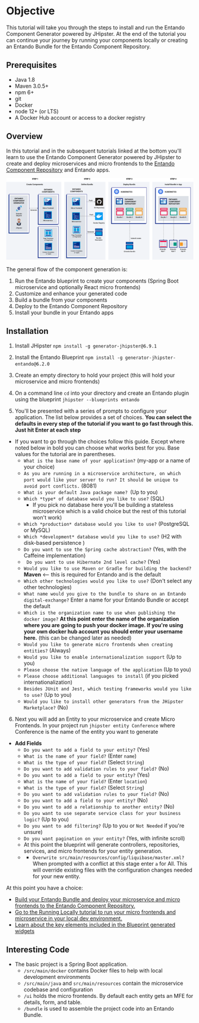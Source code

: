 # Objective

This tutorial will take you through the steps to install and run the Entando Component Generator powered by JHipster. At the end of the tutorial you can continue your journey by running your components locally or creating an Entando Bundle for the Entando Component Repository.

## Prerequisites

-   Java 1.8
-   Maven 3.0.5+
-   npm 6+
-   git
-   Docker
-   node 12+ (or LTS)
-   A Docker Hub account or access to a docker registry

## Overview

In this tutorial and in the subsequent tutorials linked at the bottom you'll learn to use the Entando Component Generator powered by JHipster to create and deploy microservices and micro frontends to the [Entando Component Repository](../../docs/ecr/ecr-overview.md) and Entando apps.

![Entando Component Generator](./img/component-gen-flow.png)

The general flow of the component generation is:

1. Run the Entando blueprint to create your components (Spring Boot microservice and optionally React micro frontends)
2. Customize and enhance your generated code
3. Build a bundle from your components
4. Deploy to the Entando Component Repository
5. Install your bundle in your Entando apps


## Installation

1. Install JHipster `npm install -g generator-jhipster@6.9.1`

2. Install the Entando Blueprint `npm install -g generator-jhipster-entando@6.2.0`

3. Create an empty directory to hold your project (this will hold your microservice and micro frontends)

4. On a command line `cd` into your directory and create an Entando plugin using the blueprint `jhipster --blueprints entando`

5. You'll be presented with a series of prompts to configure your application. The list below provides a set of choices. **You can select the defaults in every step of the tutorial if you want to go fast through this. Just hit Enter at each step**

 - If you want to go through the choices follow this guide. Except where noted below in bold you can choose what works best for you. Base values for the tutorial are in parentheses.
     - `What is the base name of your application?` (my-app or a name of your choice)
     - `As you are running in a microservice architecture, on which port would like your server to run? It should be unique to avoid port conflicts.` (8081)
     - `What is your default Java package name? `(Up to you)
     - `Which *type* of database would you like to use?` (SQL)
         - If you pick no database here you'll be building a stateless microservice which is a valid choice but the rest of this tutorial won't work)
     - `Which *production* database would you like to use?` (PostgreSQL or MySQL)
     - `Which *development* database would you like to use?` (H2 with disk-based persistence )
     - `Do you want to use the Spring cache abstraction?` (Yes, with the Caffeine implementation)
     - ` Do you want to use Hibernate 2nd level cache?` (Yes)
     - `Would you like to use Maven or Gradle for building the backend?` **Maven** <-- this is required for Entando and is the default
     - `Which other technologies would you like to use?` (Don't select any other technologies)
     - `What name would you give to the bundle to share on an Entando digital-exchange?` Enter a name for your Entando Bundle or accept the default
     - `Which is the organization name to use when publishing the docker image?` **At this point enter the name of the organization where you are going to push your docker image. If you're using your own docker hub account you should enter your username here.** (this can be changed later as needed)
     - `Would you like to generate micro frontends when creating entities?` (Always)
     - `Would you like to enable internationalization support` (Up to you)
     - `Please choose the native language of the application` (Up to you)
     - `Please choose additional languages to install` (if you picked internationalization)
     - `Besides JUnit and Jest, which testing frameworks would you like to use?` (Up to you)
     -  `Would you like to install other generators from the JHipster Marketplace?` (No)

 6. Next you will add an Entity to your microservice and create Micro Frontends. In your project run `jhipster entity Conference` where Conference is the name of the entity you want to generate
   - **Add Fields**
     - `Do you want to add a field to your entity?` (Yes)
     - `What is the name of your field?` (Enter `name`)
     - `What is the type of your field?` (Select `String`)
     - `Do you want to add validation rules to your field?` (No)
     - `Do you want to add a field to your entity?` (Yes)
     - `What is the name of your field?` (Enter `location`)
     - `What is the type of your field?` (Select `String`)
     - `Do you want to add validation rules to your field?` (No)
     - `Do you want to add a field to your entity?` (No)
     - `Do you want to add a relationship to another entity?` (No)
     - `Do you want to use separate service class for your business logic?` (Up to you)
     - `Do you want to add filtering?` (Up to you or `Not Needed` if you're unsure)
     - `Do you want pagination on your entity?` (Yes, with infinite scroll)
     - At this point the blueprint will generate controllers, repositories, services, and micro frontends for your entity generation.
     - - `Overwrite src/main/resources/config/liquibase/master.xml?` When prompted with a conflict at this stage enter `a` for All. This will override existing files with the configuration changes needed for your new entity.

At this point you have a choice:

   - [Build your Entando Bundle and deploy your microservice and micro frontends to the Entando Component Repository.](./build-and-deploy.md)
   - [Go to the Running Locally tutorial to run your micro frontends and microservice in your local dev environment.](./run-local.md)
   - [Learn about the key elements included in the Blueprint generated widgets](../micro-frontends/generate-micro-frontends-from-a-database-entity/)
   
## Interesting Code 
* The basic project is a Spring Boot application.
   * ```/src/main/docker``` contains Docker files to help with local development environments
   * ```/src/main/java``` and ```src/main/resources``` contain the microservice codebase and configuration
   * ```/ui``` holds the micro frontends. By default each entity gets an MFE for details, form, and table.
   * ```/bundle``` is used to assemble the project code into an Entando Bundle.
